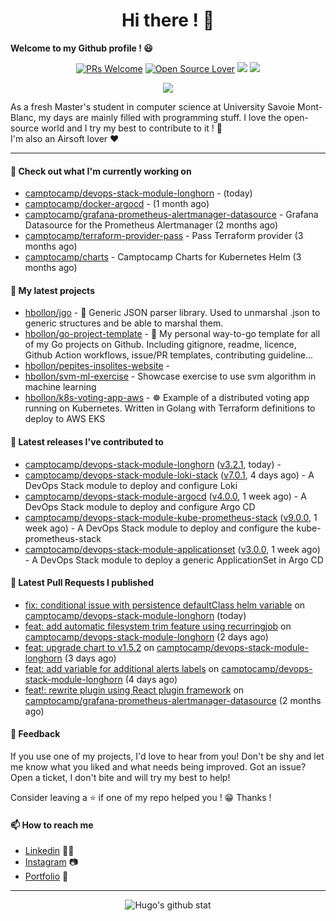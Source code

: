 <h1 align="center">Hi there ! 👋</h1>

**Welcome to my Github profile ! 😃** <br/>

<p align="center"> 
    <a href="https://github.com/hbollon/"><img src="https://img.shields.io/badge/PRs-welcome-brightgreen.svg?style=flat&logo=github" alt="PRs Welcome"></a> 
    <a href="https://github.com/hbollon/"><img src="https://badges.frapsoft.com/os/v2/open-source.svg?v=103" alt="Open Source Lover"></a>
    <a href="https://github.com/hbollon/"><img src="https://komarev.com/ghpvc/?username=hbollon"></a>
    <a href="https://github.com/hbollon/"><img src="https://img.shields.io/github/followers/hbollon.svg?label=Follow%20@hbollon&style=social"></a>
</p>

<p align="center"> 
    <a href="https://github.com/ryo-ma/github-profile-trophy"><img src="https://github-profile-trophy.vercel.app/?username=hbollon&theme=onedark&margin-w=15&margin-h=15&no-frame=true&column=7"/></a>
</p>

As a fresh Master's student in computer science at University Savoie Mont-Blanc, my days are mainly filled with programming stuff. I love the open-source world and I try my best to contribute to it ! 🙈 <br/>
I'm also an Airsoft lover ❤️

<hr>

#### 👷 Check out what I'm currently working on

- [camptocamp/devops-stack-module-longhorn](https://github.com/camptocamp/devops-stack-module-longhorn) -  (today)
- [camptocamp/docker-argocd](https://github.com/camptocamp/docker-argocd) -  (1 month ago)
- [camptocamp/grafana-prometheus-alertmanager-datasource](https://github.com/camptocamp/grafana-prometheus-alertmanager-datasource) - Grafana Datasource for the Prometheus Alertmanager (2 months ago)
- [camptocamp/terraform-provider-pass](https://github.com/camptocamp/terraform-provider-pass) - Pass Terraform provider (3 months ago)
- [camptocamp/charts](https://github.com/camptocamp/charts) - Camptocamp Charts for Kubernetes Helm (3 months ago)

#### 🌱 My latest projects

- [hbollon/jgo](https://github.com/hbollon/jgo) - 📔 Generic JSON parser library. Used to unmarshal .json to generic structures and be able to marshal them.
- [hbollon/go-project-template](https://github.com/hbollon/go-project-template) - 📜 My personal way-to-go template for all of my Go projects on Github. Including gitignore, readme, licence, Github Action workflows, issue/PR templates, contributing guideline...
- [hbollon/pepites-insolites-website](https://github.com/hbollon/pepites-insolites-website) - 
- [hbollon/svm-ml-exercise](https://github.com/hbollon/svm-ml-exercise) - Showcase exercise to use svm algorithm in machine learning 
- [hbollon/k8s-voting-app-aws](https://github.com/hbollon/k8s-voting-app-aws) - :wheel_of_dharma: Example of a distributed voting app running on Kubernetes. Written in Golang with Terraform definitions to deploy to AWS EKS

#### 🔭 Latest releases I've contributed to

- [camptocamp/devops-stack-module-longhorn](https://github.com/camptocamp/devops-stack-module-longhorn) ([v3.2.1](https://github.com/camptocamp/devops-stack-module-longhorn/releases/tag/v3.2.1), today) - 
- [camptocamp/devops-stack-module-loki-stack](https://github.com/camptocamp/devops-stack-module-loki-stack) ([v7.0.1](https://github.com/camptocamp/devops-stack-module-loki-stack/releases/tag/v7.0.1), 4 days ago) - A DevOps Stack module to deploy and configure Loki
- [camptocamp/devops-stack-module-argocd](https://github.com/camptocamp/devops-stack-module-argocd) ([v4.0.0](https://github.com/camptocamp/devops-stack-module-argocd/releases/tag/v4.0.0), 1 week ago) - A DevOps Stack module to deploy and configure Argo CD
- [camptocamp/devops-stack-module-kube-prometheus-stack](https://github.com/camptocamp/devops-stack-module-kube-prometheus-stack) ([v9.0.0](https://github.com/camptocamp/devops-stack-module-kube-prometheus-stack/releases/tag/v9.0.0), 1 week ago) - A DevOps Stack module to deploy and configure the kube-prometheus-stack
- [camptocamp/devops-stack-module-applicationset](https://github.com/camptocamp/devops-stack-module-applicationset) ([v3.0.0](https://github.com/camptocamp/devops-stack-module-applicationset/releases/tag/v3.0.0), 1 week ago) - A DevOps Stack module to deploy a generic ApplicationSet in Argo CD

#### 🔨 Latest Pull Requests I published

- [fix: conditional issue with persistence defaultClass helm variable](https://github.com/camptocamp/devops-stack-module-longhorn/pull/25) on [camptocamp/devops-stack-module-longhorn](https://github.com/camptocamp/devops-stack-module-longhorn) (today)
- [feat: add automatic filesystem trim feature using recurringjob](https://github.com/camptocamp/devops-stack-module-longhorn/pull/22) on [camptocamp/devops-stack-module-longhorn](https://github.com/camptocamp/devops-stack-module-longhorn) (2 days ago)
- [feat: upgrade chart to v1.5.2](https://github.com/camptocamp/devops-stack-module-longhorn/pull/21) on [camptocamp/devops-stack-module-longhorn](https://github.com/camptocamp/devops-stack-module-longhorn) (3 days ago)
- [feat: add variable for additional alerts labels](https://github.com/camptocamp/devops-stack-module-longhorn/pull/20) on [camptocamp/devops-stack-module-longhorn](https://github.com/camptocamp/devops-stack-module-longhorn) (4 days ago)
- [feat!: rewrite plugin using React plugin framework](https://github.com/camptocamp/grafana-prometheus-alertmanager-datasource/pull/149) on [camptocamp/grafana-prometheus-alertmanager-datasource](https://github.com/camptocamp/grafana-prometheus-alertmanager-datasource) (2 months ago)

#### 💬 Feedback

If you use one of my projects, I'd love to hear from you! Don't be shy and let me know what you liked
and what needs being improved. Got an issue? Open a ticket, I don't bite and will try my best to help!

Consider leaving a ⭐ if one of my repo helped you ! 😁 Thanks !

#### 📫 How to reach me
- <a href="https://www.linkedin.com/in/hugobollon">Linkedin</a> 👨‍💼
- <a href="https://www.instagram.com/_hbollon">Instagram</a> 📷
- <a href="https://hugobollon.me">Portfolio</a> 💼

<hr>

<div align="center">
    <a>
        <img alt="Hugo's github stat" src="https://github-readme-stats.vercel.app/api?username=hbollon&count_private=true&show_icons=true&theme=dark&include_all_commits=true" />
    </a>
</div>
